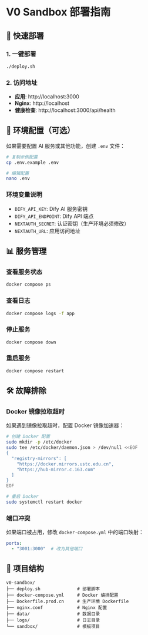 # V0 Sandbox 部署指南

## 🚀 快速部署

### 1. 一键部署
```bash
./deploy.sh
```

### 2. 访问地址
- **应用**: http://localhost:3000
- **Nginx**: http://localhost
- **健康检查**: http://localhost:3000/api/health

## 🔧 环境配置（可选）

如果需要配置 AI 服务或其他功能，创建 `.env` 文件：

```bash
# 复制示例配置
cp .env.example .env

# 编辑配置
nano .env
```

### 环境变量说明
- `DIFY_API_KEY`: Dify AI 服务密钥
- `DIFY_API_ENDPOINT`: Dify API 端点
- `NEXTAUTH_SECRET`: 认证密钥（生产环境必须修改）
- `NEXTAUTH_URL`: 应用访问地址

## 📊 服务管理

### 查看服务状态
```bash
docker compose ps
```

### 查看日志
```bash
docker compose logs -f app
```

### 停止服务
```bash
docker compose down
```

### 重启服务
```bash
docker compose restart
```

## 🛠️ 故障排除

### Docker 镜像拉取超时
如果遇到镜像拉取超时，配置 Docker 镜像加速器：

```bash
# 创建 Docker 配置
sudo mkdir -p /etc/docker
sudo tee /etc/docker/daemon.json > /dev/null <<EOF
{
  "registry-mirrors": [
    "https://docker.mirrors.ustc.edu.cn",
    "https://hub-mirror.c.163.com"
  ]
}
EOF

# 重启 Docker
sudo systemctl restart docker
```

### 端口冲突
如果端口被占用，修改 `docker-compose.yml` 中的端口映射：
```yaml
ports:
  - "3001:3000"  # 改为其他端口
```

## 📁 项目结构
```
v0-sandbox/
├── deploy.sh              # 部署脚本
├── docker-compose.yml     # Docker 编排配置
├── Dockerfile.prod.cn     # 生产环境 Dockerfile
├── nginx.conf             # Nginx 配置
├── data/                  # 数据目录
├── logs/                  # 日志目录
└── sandbox/               # 模板项目
```
